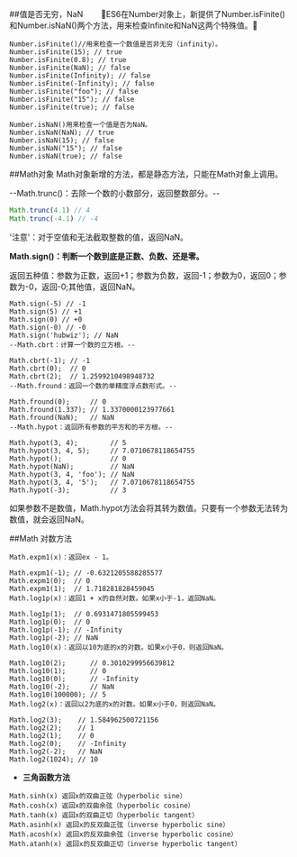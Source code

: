 ##值是否无穷，NaN
　　:apple:ES6在Number对象上，新提供了Number.isFinite()和Number.isNaN()两个方法，用来检查Infinite和NaN这两个特殊值。:apple:
```javascripte
Number.isFinite()//用来检查一个数值是否非无穷（infinity）。
Number.isFinite(15); // true
Number.isFinite(0.8); // true
Number.isFinite(NaN); // false
Number.isFinite(Infinity); // false
Number.isFinite(-Infinity); // false
Number.isFinite("foo"); // false
Number.isFinite("15"); // false
Number.isFinite(true); // false

Number.isNaN()用来检查一个值是否为NaN。
Number.isNaN(NaN); // true
Number.isNaN(15); // false
Number.isNaN("15"); // false
Number.isNaN(true); // false
```
##Math对象
Math对象新增的方法，都是静态方法，只能在Math对象上调用。

--Math.trunc()：去除一个数的小数部分，返回整数部分。--
```javascript
Math.trunc(4.1) // 4
Math.trunc(-4.1) // -4
```
'注意'：对于空值和无法截取整数的值，返回NaN。

**Math.sign()：判断一个数到底是正数、负数、还是零。**

返回五种值：参数为正数，返回+1；参数为负数，返回-1；参数为0，返回0；参数为-0，返回-0;其他值，返回NaN。
```
Math.sign(-5) // -1
Math.sign(5) // +1
Math.sign(0) // +0
Math.sign(-0) // -0
Math.sign('hubwiz'); // NaN
--Math.cbrt：计算一个数的立方根。--

Math.cbrt(-1); // -1
Math.cbrt(0);  // 0
Math.cbrt(2);  // 1.2599210498948732
--Math.fround：返回一个数的单精度浮点数形式。--

Math.fround(0);     // 0
Math.fround(1.337); // 1.3370000123977661
Math.fround(NaN);   // NaN
--Math.hypot：返回所有参数的平方和的平方根。--

Math.hypot(3, 4);        // 5
Math.hypot(3, 4, 5);     // 7.0710678118654755
Math.hypot();            // 0
Math.hypot(NaN);         // NaN
Math.hypot(3, 4, 'foo'); // NaN
Math.hypot(3, 4, '5');   // 7.0710678118654755
Math.hypot(-3);          // 3
```
如果参数不是数值，Math.hypot方法会将其转为数值。只要有一个参数无法转为数值，就会返回NaN。

##Math 对数方法
```
Math.expm1(x)：返回ex - 1。

Math.expm1(-1); // -0.6321205588285577
Math.expm1(0);  // 0
Math.expm1(1);  // 1.718281828459045
Math.log1p(x)：返回1 + x的自然对数。如果x小于-1，返回NaN。

Math.log1p(1);  // 0.6931471805599453
Math.log1p(0);  // 0
Math.log1p(-1); // -Infinity
Math.log1p(-2); // NaN
Math.log10(x)：返回以10为底的x的对数。如果x小于0，则返回NaN。

Math.log10(2);      // 0.3010299956639812
Math.log10(1);      // 0
Math.log10(0);      // -Infinity
Math.log10(-2);     // NaN
Math.log10(100000); // 5
Math.log2(x)：返回以2为底的x的对数。如果x小于0，则返回NaN。

Math.log2(3);    // 1.584962500721156
Math.log2(2);    // 1
Math.log2(1);    // 0
Math.log2(0);    // -Infinity
Math.log2(-2);   // NaN
Math.log2(1024); // 10
```
* **三角函数方法**
```
Math.sinh(x) 返回x的双曲正弦（hyperbolic sine）
Math.cosh(x) 返回x的双曲余弦（hyperbolic cosine）
Math.tanh(x) 返回x的双曲正切（hyperbolic tangent）
Math.asinh(x) 返回x的反双曲正弦（inverse hyperbolic sine）
Math.acosh(x) 返回x的反双曲余弦（inverse hyperbolic cosine）
Math.atanh(x) 返回x的反双曲正切（inverse hyperbolic tangent）
```